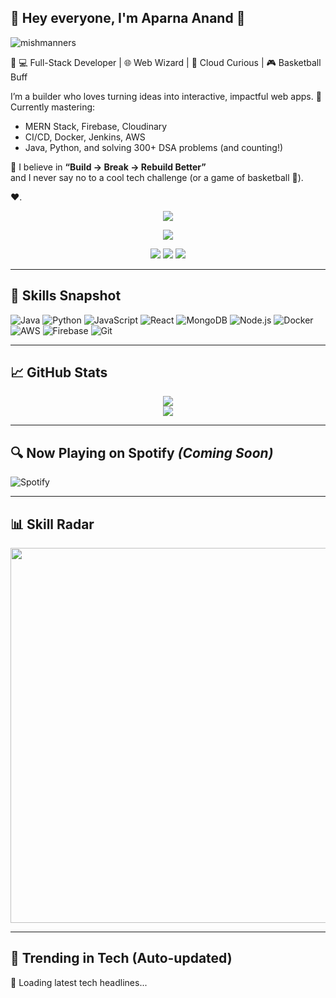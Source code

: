 <!-- APARNA ANAND - ADVANCED GITHUB README -->

## :wave: Hey everyone, I'm Aparna Anand :wave:


![mishmanners ](https://github.com/aparna22-13/aparna22-13/blob/main/MishManners%20Room%20animated.gif)  

:wave: 💻 Full-Stack Developer | 🌐 Web Wizard | 🚀 Cloud Curious | 🎮 Basketball Buff

I’m a builder who loves turning ideas into interactive, impactful web apps.
🔧 Currently mastering:
- MERN Stack, Firebase, Cloudinary
- CI/CD, Docker, Jenkins, AWS
- Java, Python, and solving 300+ DSA problems (and counting!)

🌟 I believe in **“Build → Break → Rebuild Better”**  
and I never say no to a cool tech challenge (or a game of basketball 🏀).

:heart:.

<!-- ![2021-08-10 20-43-14 2021-08-10 20_45_32](https://user-images.githubusercontent.com/36594527/131284497-24a6db5f-d86d-4548-81cc-fa6aa186892c.gif) -->


<div align="center">
  <img src="https://capsule-render.vercel.app/api?type=waving&color=gradient&text=Hey,%20I'm%20Aparna%20Anand!&fontSize=40&fontAlignY=40&height=200&animation=fadeIn&desc=Software%20Developer%20%7C%20Cloud%20Enthusiast%20%7C%20Open%20Source%20Lover" />
</div>

<p align="center">
  <img src="https://readme-typing-svg.herokuapp.com?font=Fira+Code&pause=1000&center=true&vCenter=true&color=F76B8A&width=435&lines=MERN+Stack+Dev+%7C+Java+%7C+Cloud+%7C+DSA+Fanatic" />
</p>

<p align="center">
  <a href="mailto:aparnaanand058@gmail.com"><img src="https://img.shields.io/badge/Gmail-D14836?style=flat&logo=gmail&logoColor=white" /></a>
  <a href="https://linkedin.com/in/aparna132"><img src="https://img.shields.io/badge/LinkedIn-blue?style=flat&logo=linkedin&logoColor=white" /></a>
  <a href="https://github.com/aparna22-13"><img src="https://img.shields.io/github/followers/aparna22-13?label=GitHub&style=flat&logo=github" /></a>
</p>

---



## 🌟 Skills Snapshot

![Java](https://img.shields.io/badge/Java-%23ED8B00.svg?style=flat&logo=openjdk&logoColor=white)
![Python](https://img.shields.io/badge/Python-3776AB?style=flat&logo=python&logoColor=white)
![JavaScript](https://img.shields.io/badge/JavaScript-F7DF1E?style=flat&logo=javascript&logoColor=black)
![React](https://img.shields.io/badge/React-20232A?style=flat&logo=react&logoColor=61DAFB)
![MongoDB](https://img.shields.io/badge/MongoDB-4EA94B?style=flat&logo=mongodb&logoColor=white)
![Node.js](https://img.shields.io/badge/Node.js-339933?style=flat&logo=node.js&logoColor=white)
![Docker](https://img.shields.io/badge/Docker-2496ED?style=flat&logo=docker&logoColor=white)
![AWS](https://img.shields.io/badge/AWS-232F3E?style=flat&logo=amazon-aws&logoColor=white)
![Firebase](https://img.shields.io/badge/Firebase-FFCA28?style=flat&logo=firebase&logoColor=black)
![Git](https://img.shields.io/badge/Git-F05032?style=flat&logo=git&logoColor=white)

---

## 📈 GitHub Stats

<p align="center">
  <img src="https://github-readme-stats.vercel.app/api?username=aparna22-13&theme=radical&show_icons=true" />
  <br />
  <img src="https://github-readme-streak-stats.herokuapp.com/?user=aparna22-13&theme=radical" />
</p>

---

## 🔍 Now Playing on Spotify *(Coming Soon)*

![Spotify](https://your-vercel-deploy.vercel.app/api/spotify)

---

## 📊 Skill Radar 

<img src="https://your-image-hosting.com/skill-radar.png" width="600px" />

---

## 🚀 Trending in Tech (Auto-updated)

<!--START_TECH_TRENDS-->
📰 Loading latest tech headlines...
<!--END_TECH_TRENDS-->




